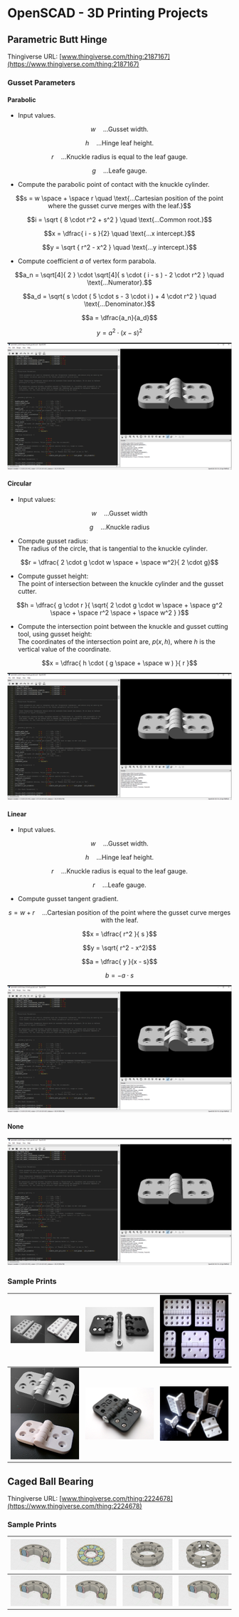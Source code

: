 # OpenSCAD - 3D Printing Projects

## Parametric Butt Hinge
Thingiverse URL: [www.thingiverse.com/thing:2187167](https://www.thingiverse.com/thing:2187167)
### Gusset Parameters

#### Parabolic

- Input values.

$$w \quad \text{...Gusset width.}$$
  
$$h \quad \text{...Hinge leaf height.}$$

$$r \quad \text{...Knuckle radius is equal to the leaf gauge.}$$
 
$$g \quad \text{...Leafe gauge.}$$

- Compute the parabolic point of contact with the knuckle cylinder.

$$s = w \space + \space r \quad \text{...Cartesian position of the point where the gusset curve merges with the leaf.}$$

$$i = \sqrt { 8 \cdot r^2 + s^2 } \quad \text{...Common root.}$$

$$x = \dfrac{ i - s }{2} \quad \text{...x intercept.}$$

$$y = \sqrt { r^2 - x^2 } \quad \text{...y intercept.}$$

- Compute coefficient $a$ of vertex form parabola.

$$a_n = \sqrt[4]{ 2 } \cdot \sqrt[4]{ s \cdot ( i - s ) - 2 \cdot r^2 } \quad \text{...Numerator}.$$

$$a_d = \sqrt{ s \cdot ( 5 \cdot s - 3 \cdot i ) + 4 \cdot r^2 } \quad \text{...Denominator.}$$

$$a = \dfrac{a_n}{a_d}$$

$$y = a^2 \cdot ( x - s )^2$$


![Image](images/parametric_hinge/Parabolic.PNG)

#### Circular

- Input values:

$$w \quad \text{...Gusset width}$$

$$g \quad \text{...Knuckle radius}$$

- Compute gusset radius:<br>
  The radius of the circle, that is tangential to the knuckle cylinder.

$$r = \dfrac{ 2 \cdot g \cdot w \space + \space w^2}{ 2 \cdot g}$$

- Compute gusset height:<br>
  The point of intersection between the knuckle cylinder and the gusset cutter.

$$h = \dfrac{ g \cdot r }{ \sqrt{ 2 \cdot g \cdot w \space + \space g^2 \space + \space r^2 \space + \space w^2 } }$$

- Compute the intersection point between the knuckle and gusset cutting tool, using gusset height:<br>
  The coordinates of the intersection point are, $p(x,h)$, where $h$ is the vertical value of the coordinate.

$$x = \dfrac{ h \cdot ( g \space + \space w ) }{ r }$$

![Image](images/parametric_hinge/Circular.PNG)

#### Linear

- Input values.

$$w \quad \text{...Gusset width.}$$

$$h \quad \text{...Hinge leaf height.}$$

$$r \quad \text{...Knuckle radius is equal to the leaf gauge.}$$

$$r \quad \text{...Leafe gauge.}$$

- Compute gusset tangent gradient.

$$s = w + r \quad \text{...Cartesian position of the point where the gusset curve merges with the leaf.}$$

$$x = \dfrac{ r^2 }{ s }$$

$$y = \sqrt{ r^2 - x^2}$$

$$a = \dfrac{ y }{x - s}$$

$$b = -a \cdot s$$

![Image](images/parametric_hinge/Linear.PNG)

#### None
![Image](images/parametric_hinge/None.PNG)

### Sample Prints
| ![Image](images/parametric_hinge/composite_1_0.PNG) | ![Image](images/parametric_hinge/photo_4_0.png) | ![Image](images/parametric_hinge/photo_1_0.png) |
| - | - | - |
| ![Image](images/parametric_hinge/composite_2_0.PNG) | ![Image](images/parametric_hinge/photo_3_0.png) | ![Image](images/parametric_hinge/photo_2_0.png) |

## Caged Ball Bearing
Thingiverse URL: [www.thingiverse.com/thing:2224678](https://www.thingiverse.com/thing:2224678)


### Sample Prints
| ![Image](images/caged_ball_bearing/internal_1_0.png) | ![Image](images/caged_ball_bearing/internal_2_0.png) | ![Image](images/caged_ball_bearing/internal_3_0.png) | ![Image](images/caged_ball_bearing/internal_4_0.png) |
| - | - | - | - |
| ![Image](images/caged_ball_bearing/internal_1_0.png) | ![Image](images/caged_ball_bearing/internal_1_0.png) | ![Image](images/caged_ball_bearing/internal_1_0.png) | ![Image](images/caged_ball_bearing/internal_1_0.png) |






  
